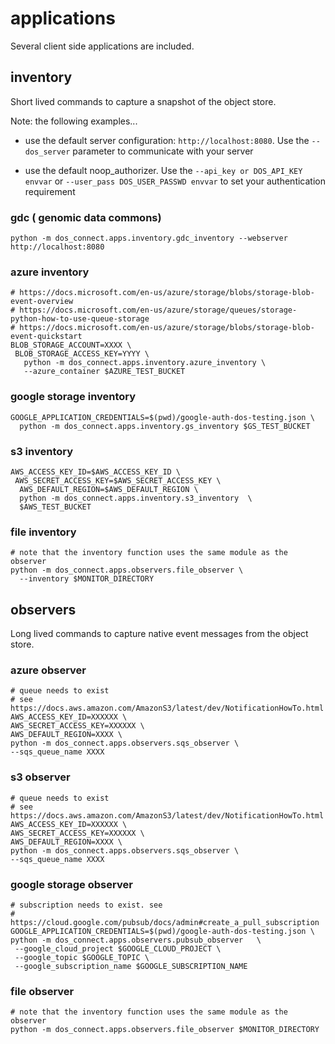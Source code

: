 
# applications
Several client side applications are included.

## inventory
Short lived commands to capture a snapshot of the object store.

Note: the following examples...

* use the default server configuration:
  `http://localhost:8080`.  Use the `--dos_server` parameter to communicate with your server

* use the default noop_authorizer. Use the `--api_key or DOS_API_KEY envvar` or `--user_pass DOS_USER_PASSWD envvar` to set your authentication requirement

### gdc ( genomic data commons)
```
python -m dos_connect.apps.inventory.gdc_inventory --webserver http://localhost:8080
```

### azure inventory
```
# https://docs.microsoft.com/en-us/azure/storage/blobs/storage-blob-event-overview
# https://docs.microsoft.com/en-us/azure/storage/queues/storage-python-how-to-use-queue-storage
# https://docs.microsoft.com/en-us/azure/storage/blobs/storage-blob-event-quickstart
BLOB_STORAGE_ACCOUNT=XXXX \
 BLOB_STORAGE_ACCESS_KEY=YYYY \
   python -m dos_connect.apps.inventory.azure_inventory \
   --azure_container $AZURE_TEST_BUCKET
```

### google storage inventory
```
GOOGLE_APPLICATION_CREDENTIALS=$(pwd)/google-auth-dos-testing.json \
  python -m dos_connect.apps.inventory.gs_inventory $GS_TEST_BUCKET
```

### s3 inventory
```
AWS_ACCESS_KEY_ID=$AWS_ACCESS_KEY_ID \
 AWS_SECRET_ACCESS_KEY=$AWS_SECRET_ACCESS_KEY \
  AWS_DEFAULT_REGION=$AWS_DEFAULT_REGION \
  python -m dos_connect.apps.inventory.s3_inventory  \
  $AWS_TEST_BUCKET
```

### file inventory
```
# note that the inventory function uses the same module as the observer
python -m dos_connect.apps.observers.file_observer \
  --inventory $MONITOR_DIRECTORY
```



## observers
Long lived commands to capture native event messages from the object store.


### azure observer
```
# queue needs to exist
# see https://docs.aws.amazon.com/AmazonS3/latest/dev/NotificationHowTo.html
AWS_ACCESS_KEY_ID=XXXXXX \
AWS_SECRET_ACCESS_KEY=XXXXXX \
AWS_DEFAULT_REGION=XXXX \
python -m dos_connect.apps.observers.sqs_observer \
--sqs_queue_name XXXX

```


### s3 observer
```
# queue needs to exist
# see https://docs.aws.amazon.com/AmazonS3/latest/dev/NotificationHowTo.html
AWS_ACCESS_KEY_ID=XXXXXX \
AWS_SECRET_ACCESS_KEY=XXXXXX \
AWS_DEFAULT_REGION=XXXX \
python -m dos_connect.apps.observers.sqs_observer \
--sqs_queue_name XXXX

```

### google storage observer
```
# subscription needs to exist. see
# https://cloud.google.com/pubsub/docs/admin#create_a_pull_subscription
GOOGLE_APPLICATION_CREDENTIALS=$(pwd)/google-auth-dos-testing.json \
python -m dos_connect.apps.observers.pubsub_observer   \
 --google_cloud_project $GOOGLE_CLOUD_PROJECT \
 --google_topic $GOOGLE_TOPIC \
 --google_subscription_name $GOOGLE_SUBSCRIPTION_NAME
```

### file observer
```
# note that the inventory function uses the same module as the observer
python -m dos_connect.apps.observers.file_observer $MONITOR_DIRECTORY
```
